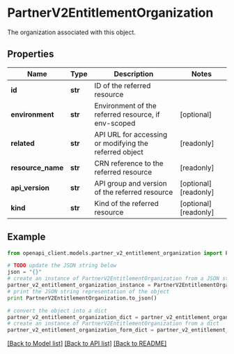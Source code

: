 # PartnerV2EntitlementOrganization

The organization associated with this object.

## Properties
Name | Type | Description | Notes
------------ | ------------- | ------------- | -------------
**id** | **str** | ID of the referred resource | 
**environment** | **str** | Environment of the referred resource, if env-scoped | [optional] 
**related** | **str** | API URL for accessing or modifying the referred object | [readonly] 
**resource_name** | **str** | CRN reference to the referred resource | [readonly] 
**api_version** | **str** | API group and version of the referred resource | [optional] [readonly] 
**kind** | **str** | Kind of the referred resource | [optional] [readonly] 

## Example

```python
from openapi_client.models.partner_v2_entitlement_organization import PartnerV2EntitlementOrganization

# TODO update the JSON string below
json = "{}"
# create an instance of PartnerV2EntitlementOrganization from a JSON string
partner_v2_entitlement_organization_instance = PartnerV2EntitlementOrganization.from_json(json)
# print the JSON string representation of the object
print PartnerV2EntitlementOrganization.to_json()

# convert the object into a dict
partner_v2_entitlement_organization_dict = partner_v2_entitlement_organization_instance.to_dict()
# create an instance of PartnerV2EntitlementOrganization from a dict
partner_v2_entitlement_organization_form_dict = partner_v2_entitlement_organization.from_dict(partner_v2_entitlement_organization_dict)
```
[[Back to Model list]](../ccloud/README.md#documentation-for-models) [[Back to API list]](../ccloud/README.md#documentation-for-api-endpoints) [[Back to README]](../ccloud/README.md)


